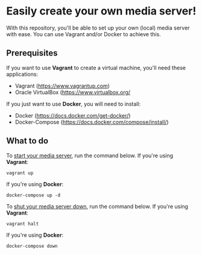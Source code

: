 # Easily create your own media server!
With this repository, you'll be able to set up your own (local) media server with ease.
You can use Vagrant and/or Docker to achieve this.

## Prerequisites
If you want to use **Vagrant** to create a virtual machine, you'll need these applications:
 - Vagrant (https://www.vagrantup.com)
 - Oracle VirtualBox (https://www.virtualbox.org/

If you just want to use **Docker**, you will need to install:

 - Docker (https://docs.docker.com/get-docker/)
 - Docker-Compose (https://docs.docker.com/compose/install/)

## What to do
To <ins>start your media server</ins>, run the command below.
If you're using **Vagrant**:
```
vagrant up
```
If you're using **Docker**:
```
docker-compose up -d
```
To <ins>shut your media server down</ins>, run the command below.
If you're using **Vagrant**:
```
vagrant halt
```
If you're using **Docker**:
```
docker-compose down
```
